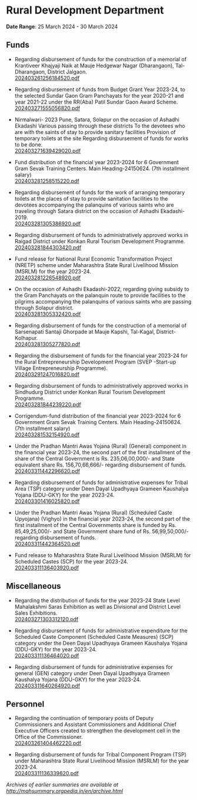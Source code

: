 # Rural Development Department

**Date Range**: 25 March 2024 - 30 March 2024


## Funds
- Regarding disbursement of funds for the construction of a memorial of Krantiveer Khajyaji Naik at Mauje Hedgewar Nagar (Dharangaon), Tal-  Dharangaon, District Jalgaon.\
  [202403261256184520.pdf](https://gr.maharashtra.gov.in/Site/Upload/Government%20Resolutions/English/202403261256184520.pdf)

- Regarding disbursement of funds from Budget Grant Year 2023-24,  to the selected Sundar Gaon Gram Panchayats for the year  2020-21 and year 2021-22 under the RR(Aba) Patil Sundar Gaon  Award Scheme.\
  [202403271555056820.pdf](https://gr.maharashtra.gov.in/Site/Upload/Government%20Resolutions/English/202403271555056820.pdf)

- Nirmalwari- 2023 Pune, Satara, Solapur on the occasion of Ashadhi Ekadashi Various passing through these districts To the devotees who are with the saints of stay to provide sanitary facilities Provision of temporary toilets at the site Regarding disbursement of funds for works to be done.\
  [202403271639429020.pdf](https://gr.maharashtra.gov.in/Site/Upload/Government%20Resolutions/English/202403271639429020.pdf)

- Fund distribution of the financial year 2023-2024 for 6 Government Gram Sevak Training Centers. Main Heading-24150624. (7th installment salary)\
  [202403281258515220.pdf](https://gr.maharashtra.gov.in/Site/Upload/Government%20Resolutions/English/202403281258515220.pdf)

- Regarding disbursement of funds for the work of arranging temporary toilets at the places of stay to provide sanitation facilities to the devotees accompanying the palanquins of various saints who are traveling through Satara district on the occasion of Ashadhi Ekadashi-2019.\
  [202403281305386920.pdf](https://gr.maharashtra.gov.in/Site/Upload/Government%20Resolutions/English/202403281305386920.pdf)

- Regarding disbursement of funds to administratively approved works in Raigad District under Konkan Rural Tourism Development Programme.\
  [202403281844303420.pdf](https://gr.maharashtra.gov.in/Site/Upload/Government%20Resolutions/English/202403281844303420.pdf)

- Fund release for National Rural Economic Transformation Project (NRETP) scheme under Maharashtra State Rural Livelihood Mission (MSRLM) for the year 2023-24.\
  [202403281226548920.pdf](https://gr.maharashtra.gov.in/Site/Upload/Government%20Resolutions/English/202403281226548920.pdf)

- On the occasion of Ashadhi Ekadashi-2022, regarding giving subsidy to the Gram Panchayats on the palanquin route to provide facilities to the pilgrims accompanying the palanquins of various saints who are passing through Solapur district.\
  [202403281305332420.pdf](https://gr.maharashtra.gov.in/Site/Upload/Government%20Resolutions/English/202403281305332420.pdf)

- Regarding disbursement of funds for the construction of a memorial of Sarsenapati Santaji Ghorpade at Mauje Kapshi, Tal-Kagal, District- Kolhapur.\
  [202403281305277820.pdf](https://gr.maharashtra.gov.in/Site/Upload/Government%20Resolutions/English/202403281305277820.pdf)

- Regarding the disbursement of funds for the financial year 2023-24 for the Rural Entrepreneurship Development Program (SVEP -Start-up Village Entrepreneurship Programme).\
  [202403291247016820.pdf](https://gr.maharashtra.gov.in/Site/Upload/Government%20Resolutions/English/202403291247016820.pdf)

- Regarding disbursement of funds to administratively approved works in Sindhudurg District under Konkan Rural Tourism Development Programme.\
  [202403281844239220.pdf](https://gr.maharashtra.gov.in/Site/Upload/Government%20Resolutions/English/202403281844239220.pdf)

- Corrigendum-fund distribution of the financial year 2023-2024 for 6 Government Gram Sevak Training Centers. Main Heading-24150624. (7th installment salary)\
  [202403281532154920.pdf](https://gr.maharashtra.gov.in/Site/Upload/Government%20Resolutions/English/202403281532154920.pdf)

- Under the Pradhan Mantri Awas Yojana (Rural) (General) component in the financial year 2023-24, the second part of the first installment of the share of the Central Government is Rs. 235,06,00,000/- and State equivalent share Rs. 156,70,66,666/- regarding disbursement of funds.\
  [202403311442296620.pdf](https://gr.maharashtra.gov.in/Site/Upload/Government%20Resolutions/English/202403311442296620.pdf)

- Regarding disbursement of funds for administrative expenses for Tribal Area (TSP) category under Deen Dayal Upadhyaya Grameen  Kaushalya Yojana (DDU-GKY) for the year 2023-24.\
  [202403301416025820.pdf](https://gr.maharashtra.gov.in/Site/Upload/Government%20Resolutions/English/202403301416025820.pdf)

- Under the Pradhan Mantri Awas Yojana (Rural) (Scheduled Caste Upyojana) (Vighyo) in the financial year 2023-24, the second part of the first installment of the Central Governments share is funded by Rs. 85,49,25,000/- and State Government share fund of Rs. 56,99,50,000/- regarding disbursement of funds.\
  [202403311442364520.pdf](https://gr.maharashtra.gov.in/Site/Upload/Government%20Resolutions/English/202403311442364520.pdf)

- Fund release to Maharashtra State Rural Livelihood Mission (MSRLM) for Scheduled Castes (SCP) for the year 2023-24.\
  [202403311136403920.pdf](https://gr.maharashtra.gov.in/Site/Upload/Government%20Resolutions/English/202403311136403920.pdf)

## Miscellaneous
- Regarding the distribution of funds for the year 2023-24 State Level Mahalakshmi Saras Exhibition as well as Divisional and District Level Sales Exhibitions.\
  [202403271303312120.pdf](https://gr.maharashtra.gov.in/Site/Upload/Government%20Resolutions/English/202403271303312120.pdf)

- Regarding disbursement of funds for administrative expenditure for the Scheduled Caste Component (Scheduled Caste Measures) (SCP) category under the Deen Dayal Upadhyaya Grameen  Kaushalya Yojana (DDU-GKY) for the year 2023-24.\
  [202403311136464020.pdf](https://gr.maharashtra.gov.in/Site/Upload/Government%20Resolutions/English/202403311136464020.pdf)

- Regarding disbursement of funds for administrative expenses for general (GEN) category under Deen Dayal Upadhyaya Grameen  Kaushalya Yojana (DDU-GKY) for the year 2023-24.\
  [202403311640264920.pdf](https://gr.maharashtra.gov.in/Site/Upload/Government%20Resolutions/English/202403311640264920.pdf)

## Personnel
- Regarding the continuation of temporary posts of Deputy Commissioners and Assistant Commissioners and Additional Chief Executive Officers created to strengthen the development cell in the Office of the Commissioner.\
  [202403261404462220.pdf](https://gr.maharashtra.gov.in/Site/Upload/Government%20Resolutions/English/202403261404462220.pdf)

- Regarding disbursement of funds for Tribal Component Program (TSP) under Maharashtra State Rural Livelihood Mission (MSRLM) for the year 2023-24.\
  [202403311136339620.pdf](https://gr.maharashtra.gov.in/Site/Upload/Government%20Resolutions/English/202403311136339620.pdf)


*Archives of earlier summaries are available at http://mahsummary.orgpedia.in/en/archive.html*